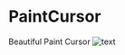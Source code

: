 # PaintCursor
Beautiful Paint Cursor
![text](https://media.discordapp.net/attachments/521411540818198538/808783540250214440/normal.png)
